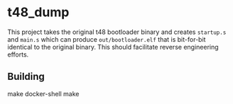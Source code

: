 # t48_dump

This project takes the original t48 bootloader binary and creates `startup.s` and `main.s`
which can produce `out/bootloader.elf` that is bit-for-bit identical to the original binary.
This should facilitate reverse engineering efforts.

## Building

make docker-shell
make
